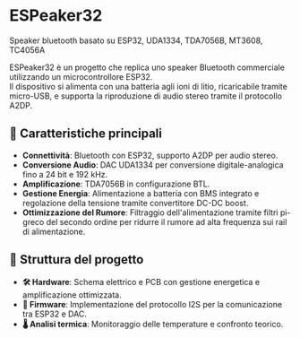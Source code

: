 # ESPeaker32
Speaker bluetooth basato su ESP32, UDA1334, TDA7056B, MT3608, TC4056A

ESPeaker32 è un progetto che replica uno speaker Bluetooth commerciale utilizzando un microcontrollore ESP32.  
Il dispositivo si alimenta con una batteria agli ioni di litio, ricaricabile tramite micro-USB, e supporta la riproduzione di audio stereo tramite il protocollo A2DP.

## 🚀 Caratteristiche principali
- **Connettività**: Bluetooth con ESP32, supporto A2DP per audio stereo.  
- **Conversione Audio**: DAC UDA1334 per conversione digitale-analogica fino a 24 bit e 192 kHz.  
- **Amplificazione**: TDA7056B in configurazione BTL.  
- **Gestione Energia**: Alimentazione a batteria con BMS integrato e regolazione della tensione tramite convertitore DC-DC boost.  
- **Ottimizzazione del Rumore**: Filtraggio dell'alimentazione tramite filtri pi-greco del secondo ordine per ridurre il rumore ad alta frequenza sui rail di alimentazione.  

## 📁 Struttura del progetto
- **🛠 Hardware**: Schema elettrico e PCB con gestione energetica e amplificazione ottimizzata.  
- **💾 Firmware**: Implementazione del protocollo I2S per la comunicazione tra ESP32 e DAC.  
- **🌡 Analisi termica**: Monitoraggio delle temperature e confronto teorico.  
